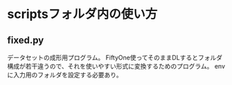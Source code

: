 # scriptsフォルダ内の使い方

## fixed.py
データセットの成形用プログラム。
FiftyOne使ってそのままDLするとフォルダ構成が若干違うので、それを使いやすい形式に変換するためのプログラム。
envに入力用のフォルダを設定する必要あり。
